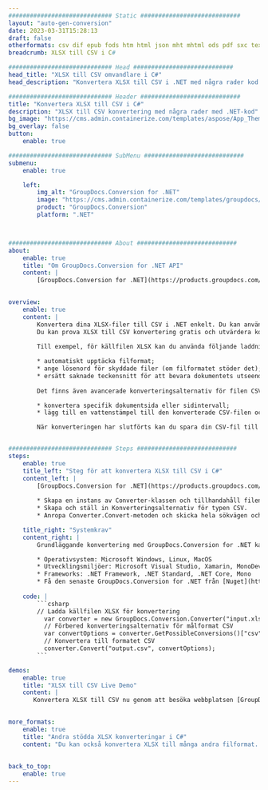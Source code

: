 ```yaml
---
############################# Static ############################
layout: "auto-gen-conversion"
date: 2023-03-31T15:28:13
draft: false
otherformats: csv dif epub fods htm html json mht mhtml ods pdf sxc tex tsv xlam xls xlsb xlsm xlsx xlt xltm xltx xml xps
breadcrumb: XLSX till CSV i C#

############################# Head ############################
head_title: "XLSX till CSV omvandlare i C#"
head_description: "Konvertera XLSX till CSV i .NET med några rader kod. Använd GroupDocs Document Conversion API för att konvertera över 160 filformat."

############################# Header ############################
title: "Konvertera XLSX till CSV i C#"
description: "XLSX till CSV konvertering med några rader med .NET-kod"
bg_image: "https://cms.admin.containerize.com/templates/aspose/App_Themes/V3/images/bg/header1.png"
bg_overlay: false
button:
    enable: true

############################# SubMenu ############################
submenu:
    enable: true

    left:
        img_alt: "GroupDocs.Conversion for .NET"
        image: "https://cms.admin.containerize.com/templates/groupdocs/images/product-logos/90x90-noborder/groupdocs-conversion-net.png"
        product: "GroupDocs.Conversion"
        platform: ".NET"



############################# About ############################
about:
    enable: true
    title: "Om GroupDocs.Conversion for .NET API"
    content: |
        [GroupDocs.Conversion for .NET](https://products.groupdocs.com/conversion/net/) kan användas för att konvertera Microsoft Word, Excel, PowerPoint, PDF, Visio och andra format. GroupDocs.Conversion är ett fristående API som är lämpligt för back-end och interna system där hög prestanda krävs. Det beror inte på någon programvara som Microsoft eller Open Office.
    

overview:
    enable: true
    content: |
        Konvertera dina XLSX-filer till CSV i .NET enkelt. Du kan använda bara ett par C# kodrader i valfri plattform som du vill, som - Windows, Linux, macOS.
        Du kan prova XLSX till CSV konvertering gratis och utvärdera konverteringsresultatens kvalitet. Tillsammans med enkla filkonverteringsscenarier kan du prova mer avancerade alternativ för att ladda källfilen XLSX och för att spara resultatet CSV. 
        
        Till exempel, för källfilen XLSX kan du använda följande laddningsalternativ:

        * automatiskt upptäcka filformat;
        * ange lösenord för skyddade filer (om filformatet stöder det);
        * ersätt saknade teckensnitt för att bevara dokumentets utseende.
        
        Det finns även avancerade konverteringsalternativ för filen CSV:

        * konvertera specifik dokumentsida eller sidintervall;
        * lägg till en vattenstämpel till den konverterade CSV-filen och många fler.

        När konverteringen har slutförts kan du spara din CSV-fil till den lokala filsökvägen eller någon tredje parts lagring som FTP, Amazon S3, Google Drive, Dropbox etc. Observera - för att konvertera XLSX till {{ TO}} det finns inget behov av någon ytterligare programvara installerad - som MS Office, Open Office, Adobe Acrobat Reader etc.


############################# Steps ############################
steps:
    enable: true
    title_left: "Steg för att konvertera XLSX till CSV i C#"
    content_left: |
        [GroupDocs.Conversion for .NET](https://products.groupdocs.com/conversion/net/) gör det enkelt för utvecklare att konvertera en XLSX-fil till CSV med några rader kod.
        
        * Skapa en instans av Converter-klassen och tillhandahåll filen XLSX med den fullständiga sökvägen
        * Skapa och ställ in Konverteringsalternativ för typen CSV.
        * Anropa Converter.Convert-metoden och skicka hela sökvägen och formatet (CSV) som en parameter

    title_right: "Systemkrav"
    content_right: |
        Grundläggande konvertering med GroupDocs.Conversion for .NET kan göras med bara några enkla steg. Våra API:er stöds på alla större plattformar och operativsystem. Innan du kör koden nedan, se till att du har följande förutsättningar installerade på ditt system.

        * Operativsystem: Microsoft Windows, Linux, MacOS
        * Utvecklingsmiljöer: Microsoft Visual Studio, Xamarin, MonoDevelop
        * Frameworks: .NET Framework, .NET Standard, .NET Core, Mono
        * Få den senaste GroupDocs.Conversion for .NET från [Nuget](https://www.nuget.org/packages/groupdocs.conversion)
         
    code: |
        ```csharp    
        // Ladda källfilen XLSX för konvertering
          var converter = new GroupDocs.Conversion.Converter("input.xlsx");
          // Förbered konverteringsalternativ för målformat CSV
          var convertOptions = converter.GetPossibleConversions()["csv"].ConvertOptions;
          // Konvertera till formatet CSV
          converter.Convert("output.csv", convertOptions);
        ```

demos:
    enable: true
    title: "XLSX till CSV Live Demo"
    content: |
       Konvertera XLSX till CSV nu genom att besöka webbplatsen [GroupDocs.Conversion App](https://products.groupdocs.app/conversion/family). Onlinedemo har följande fördelar
          

more_formats:
    enable: true
    title: "Andra stödda XLSX konverteringar i C#"
    content: "Du kan också konvertera XLSX till många andra filformat. Se listan nedan."
       
       
back_to_top:
    enable: true
---
```

